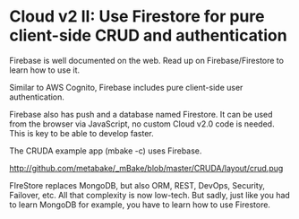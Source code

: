 
# Cloud v2 II: Use Firestore for pure client-side CRUD and authentication

Firebase is well documented on the web. Read up on Firebase/Firestore to learn how to use it.

Similar to AWS Cognito, Firebase includes pure client-side user authentication.

Firebase also has push and a database named Firestore.
It can be used from the browser via JavaScript, no custom Cloud v2.0 code is needed. This is key to be able to develop faster.

The CRUDA example app (mbake -c) uses Firebase.

http://github.com/metabake/_mBake/blob/master/CRUDA/layout/crud.pug

FIreStore replaces MongoDB, but also ORM, REST, DevOps, Security, Failover, etc. All that complexity is now low-tech. But sadly, just like you had to learn MongoDB for example, you have to learn how to use Firestore.


